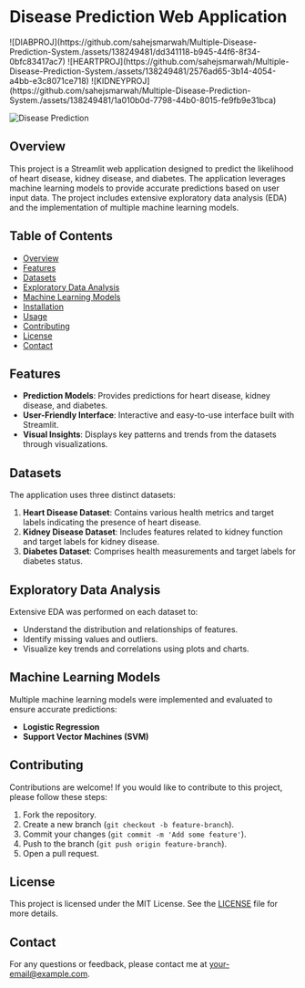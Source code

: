 <h1>Disease Prediction Web Application</h1>
![DIABPROJ](https://github.com/sahejsmarwah/Multiple-Disease-Prediction-System./assets/138249481/dd341118-b945-44f6-8f34-0bfc83417ac7)
![HEARTPROJ](https://github.com/sahejsmarwah/Multiple-Disease-Prediction-System./assets/138249481/2576ad65-3b14-4054-a4bb-e3c8071ce718)
![KIDNEYPROJ](https://github.com/sahejsmarwah/Multiple-Disease-Prediction-System./assets/138249481/1a010b0d-7798-44b0-8015-fe9fb9e31bca)

![Disease Prediction](images/disease_prediction.png)


<h2>Overview</h2>
<!-- #overview -->
<p>This project is a Streamlit web application designed to predict the likelihood of heart disease, kidney disease, and diabetes. The application leverages machine learning models to provide accurate predictions based on user input data. The project includes extensive exploratory data analysis (EDA) and the implementation of multiple machine learning models.</p>
<!-- #project, #streamlit, #heartdisease, #kidneydisease, #diabetes, #machinelearning, #prediction, #eda -->
<h2>Table of Contents</h2>
<!-- #tableofcontents -->
<ul>
  <li><a href="#overview">Overview</a></li>
  <li><a href="#features">Features</a></li>
  <li><a href="#datasets">Datasets</a></li>
  <li><a href="#exploratory-data-analysis">Exploratory Data Analysis</a></li>
  <li><a href="#machine-learning-models">Machine Learning Models</a></li>
  <li><a href="#installation">Installation</a></li>
  <li><a href="#usage">Usage</a></li>
  <li><a href="#contributing">Contributing</a></li>
  <li><a href="#license">License</a></li>
  <li><a href="#contact">Contact</a></li>
</ul>
<!-- #tableofcontents -->
<h2>Features</h2>
<!-- #features -->
<ul>
  <li><strong>Prediction Models</strong>: Provides predictions for heart disease, kidney disease, and diabetes.</li>
  <li><strong>User-Friendly Interface</strong>: Interactive and easy-to-use interface built with Streamlit.</li>
  <li><strong>Visual Insights</strong>: Displays key patterns and trends from the datasets through visualizations.</li>
</ul>
<!-- #predictionmodels, #userinterface, #visualinsights -->
<h2>Datasets</h2>
<!-- #datasets -->
<p>The application uses three distinct datasets:</p>
<ol>
  <li><strong>Heart Disease Dataset</strong>: Contains various health metrics and target labels indicating the presence of heart disease.</li>
  <li><strong>Kidney Disease Dataset</strong>: Includes features related to kidney function and target labels for kidney disease.</li>
  <li><strong>Diabetes Dataset</strong>: Comprises health measurements and target labels for diabetes status.</li>
</ol>
<!-- #datasets, #heartdisease, #kidneydisease, #diabetes -->
<h2>Exploratory Data Analysis</h2>
<!-- #eda -->
<p>Extensive EDA was performed on each dataset to:</p>
<ul>
  <li>Understand the distribution and relationships of features.</li>
  <li>Identify missing values and outliers.</li>
  <li>Visualize key trends and correlations using plots and charts.</li>
</ul>
<!-- #eda, #datavisualization -->
<h2>Machine Learning Models</h2>
<!-- #machinelearning -->
<p>Multiple machine learning models were implemented and evaluated to ensure accurate predictions:</p>
<ul>
  <li><strong>Logistic Regression</strong></li>
  <li><strong>Support Vector Machines (SVM)</strong></li>
</ul>
<!-- #logisticregression, #decisiontrees, #randomforests, #svm, #gradientboosting -->
<h2>Contributing</h2>
<!-- #contributing -->
<p>Contributions are welcome! If you would like to contribute to this project, please follow these steps:</p>
<ol>
  <li>Fork the repository.</li>
  <li>Create a new branch (<code>git checkout -b feature-branch</code>).</li>
  <li>Commit your changes (<code>git commit -m 'Add some feature'</code>).</li>
  <li>Push to the branch (<code>git push origin feature-branch</code>).</li>
  <li>Open a pull request.</li>
</ol>
<!-- #contributions, #opensource -->
<h2>License</h2>
<!-- #license -->
<p>This project is licensed under the MIT License. See the <a href="LICENSE">LICENSE</a> file for more details.</p>
<!-- #mitlicense -->
<h2>Contact</h2>
<!-- #contact -->
<p>For any questions or feedback, please contact me at <a href="mailto:your-email@example.com">your-email@example.com</a>.</p>
<!-- #contactinfo -->
